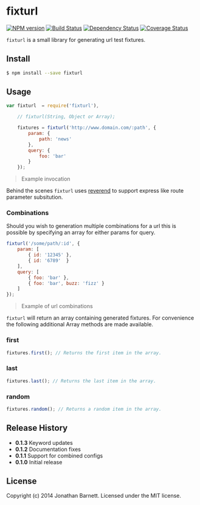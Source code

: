 # fixturl

[![NPM version][npm-image]][npm-url] [![Build Status][travis-image]][travis-url] [![Dependency Status][daviddm-url]][daviddm-image] [![Coverage Status][coveralls-image]][coveralls-url]

`fixturl` is a small library for generating url test fixtures.

## Install

```bash
$ npm install --save fixturl
```

## Usage

```javascript
var fixturl  = require('fixturl'),

    // fixturl(String, Object or Array);

    fixtures = fixturl('http://www.domain.com/:path', {
        param: {
            path: 'news'
        },
        query: {
            foo: 'bar'
        }
    });
```
> Example invocation

Behind the scenes `fixturl` uses [reverend](reverend-url) to support express like route parameter subsitution.

### Combinations

Should you wish to generation multiple combinations for a url this is possible by specifying an array for either params for query.

```javascript
fixturl('/some/path/:id', {
    param: [
        { id: '12345' },
        { id: '6789'  }
    ],
    query: [
        { foo: 'bar' },
        { foo: 'bar', buzz: 'fizz' }
    ]
});
```
> Example of url combinations

`fixturl` will return an array containing generated fixtures. For convenience the following additional Array methods are made available.

### first

```javascript
fixtures.first(); // Returns the first item in the array.
```
### last

```javascript
fixtures.last(); // Returns the last item in the array.
```

### random

```javascript
fixtures.random(); // Returns a random item in the array.
```

## Release History

- **0.1.3** Keyword updates
- **0.1.2** Documentation fixes
- **0.1.1** Support for combined configs
- **0.1.0** Initial release

## License

Copyright (c) 2014 Jonathan Barnett. Licensed under the MIT license.

[reverend-url]: https://github.com/krakenjs/reverend
[querystring-url]: https://npmjs.org/package/fixturl
[npm-url]: https://npmjs.org/package/fixturl
[npm-image]: https://badge.fury.io/js/fixturl.svg
[travis-url]: https://travis-ci.org/indieisaconcept/fixturl
[travis-image]: https://travis-ci.org/indieisaconcept/fixturl.svg?branch=master
[daviddm-url]: https://david-dm.org/indieisaconcept/fixturl.svg?theme=shields.io
[daviddm-image]: https://david-dm.org/indieisaconcept/fixturl
[coveralls-url]: https://coveralls.io/r/indieisaconcept/fixturl
[coveralls-image]: https://coveralls.io/repos/indieisaconcept/fixturl/badge.png

